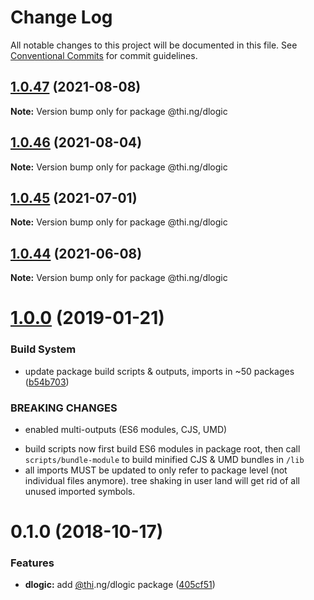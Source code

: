 # Change Log

All notable changes to this project will be documented in this file.
See [Conventional Commits](https://conventionalcommits.org) for commit guidelines.

## [1.0.47](https://github.com/thi-ng/umbrella/compare/@thi.ng/dlogic@1.0.46...@thi.ng/dlogic@1.0.47) (2021-08-08)

**Note:** Version bump only for package @thi.ng/dlogic





## [1.0.46](https://github.com/thi-ng/umbrella/compare/@thi.ng/dlogic@1.0.45...@thi.ng/dlogic@1.0.46) (2021-08-04)

**Note:** Version bump only for package @thi.ng/dlogic





## [1.0.45](https://github.com/thi-ng/umbrella/compare/@thi.ng/dlogic@1.0.44...@thi.ng/dlogic@1.0.45) (2021-07-01)

**Note:** Version bump only for package @thi.ng/dlogic





## [1.0.44](https://github.com/thi-ng/umbrella/compare/@thi.ng/dlogic@1.0.43...@thi.ng/dlogic@1.0.44) (2021-06-08)

**Note:** Version bump only for package @thi.ng/dlogic





# [1.0.0](https://github.com/thi-ng/umbrella/compare/@thi.ng/dlogic@0.1.2...@thi.ng/dlogic@1.0.0) (2019-01-21)

### Build System

* update package build scripts & outputs, imports in ~50 packages ([b54b703](https://github.com/thi-ng/umbrella/commit/b54b703))

### BREAKING CHANGES

* enabled multi-outputs (ES6 modules, CJS, UMD)

- build scripts now first build ES6 modules in package root, then call
  `scripts/bundle-module` to build minified CJS & UMD bundles in `/lib`
- all imports MUST be updated to only refer to package level
  (not individual files anymore). tree shaking in user land will get rid of
  all unused imported symbols.

# 0.1.0 (2018-10-17)

### Features

* **dlogic:** add [@thi](https://github.com/thi).ng/dlogic package ([405cf51](https://github.com/thi-ng/umbrella/commit/405cf51))
